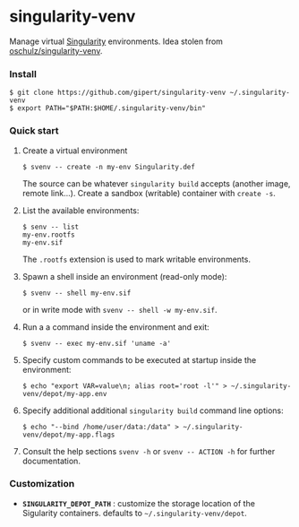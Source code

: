 # singularity-venv

Manage virtual [Singularity](https://sylabs.io) environments. Idea stolen from
[oschulz/singularity-venv](https://github.com/oschulz/singularity-venv).

### Install
```console
$ git clone https://github.com/gipert/singularity-venv ~/.singularity-venv
$ export PATH="$PATH:$HOME/.singularity-venv/bin"
```

### Quick start

1. Create a virtual environment
   ```console
   $ svenv -- create -n my-env Singularity.def
   ```
   The source can be whatever `singularity build` accepts (another image,
   remote link...).  Create a sandbox (writable) container with `create -s`.

1. List the available environments:
   ```console
   $ senv -- list
   my-env.rootfs
   my-env.sif
   ```
   The `.rootfs` extension is used to mark writable environments.

1. Spawn a shell inside an environment (read-only mode):
   ```console
   $ svenv -- shell my-env.sif
   ```
   or in write mode with `svenv -- shell -w my-env.sif`.

1. Run a a command inside the environment and exit:
   ```console
   $ svenv -- exec my-env.sif 'uname -a'
   ```

1. Specify custom commands to be executed at startup inside the environment:
   ```console
   $ echo "export VAR=value\n; alias root='root -l'" > ~/.singularity-venv/depot/my-app.env
   ```

1. Specify additional additional `singularity build` command line options:
   ```console
   $ echo "--bind /home/user/data:/data" > ~/.singularity-venv/depot/my-app.flags
   ```

1. Consult the help sections `svenv -h` or `svenv -- ACTION -h` for further documentation.

### Customization

- **`SINGULARITY_DEPOT_PATH`** : customize the storage location of the
  Sigularity containers. defaults to `~/.singularity-venv/depot`.

